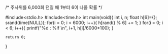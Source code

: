 /* 주사위를 6,000회 던질 때 1부터 6이 나올 확률 */

#include<stdio.h>
#include<time.h>
int main(void){
	int i, n;
	float h[6]={};
	srand(time(NULL));
	for(i = 0; i < 6000; i++){
		h[rand() % 6] += 1;
	}
	for(i = 0; i < 6; i++){
		printf("%d : %lf \n", i+1, h[i]/6000*100);
	}
	
	return 0;
}
